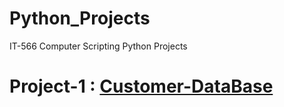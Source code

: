 # Python_Projects
IT-566 Computer Scripting Python Projects
# Project-1 : [Customer-DataBase](https://github.com/smarni4/Python_Projects/tree/master/Project-1)
